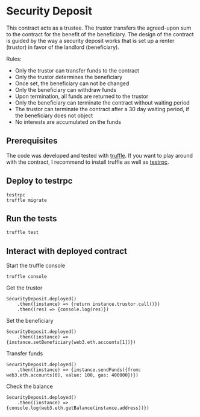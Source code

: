 # Security Deposit
This contract acts as a trustee. The trustor transfers the agreed-upon sum
to the contract for the benefit of the beneficiary. The design of the contract is guided
by the way a security deposit works that is set up a renter (trustor) in favor of the 
landlord (beneficiary).

Rules:
- Only the trustor can transfer funds to the contract
- Only the trustor determines the beneficiary
- Once set, the beneficiary can not be changed
- Only the beneficiary can withdraw funds
- Upon termination, all funds are returned to the trustor
- Only the beneficiary can terminate the contract without waiting period
- The trustor can terminate the contract after a 30 day waiting period, if the beneficiary does not object
- No interests are accumulated on the funds

## Prerequisites
The code was developed and tested with [truffle](https://github.com/trufflesuite/truffle). 
If you want to play around with the contract, I recommend to install truffle as well as
[testrpc](https://github.com/ethereumjs/testrpc).

## Deploy to testrpc

    testrpc
    truffle migrate
    
## Run the tests

    truffle test

## Interact with deployed contract

Start the truffle console

    truffle console
    
Get the trustor

    SecurityDeposit.deployed()
        .then((instance) => {return instance.trustor.call()})
        .then((res) => {console.log(res)})

Set the beneficiary

    SecurityDeposit.deployed()
        .then((instance) => {instance.setBeneficiary(web3.eth.accounts[1])})
      
Transfer funds

    SecurityDeposit.deployed()
        .then((instance) => {instance.sendFunds({from: web3.eth.accounts[0], value: 100, gas: 400000})})
    
Check the balance

    SecurityDeposit.deployed()
        .then((instance) => {console.log(web3.eth.getBalance(instance.address))})


